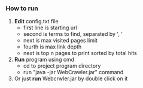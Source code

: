 ### How to run
1. **Edit** config.txt file
	- first line is starting url
	- second is terms to find, separated by ', '
	- next is max visited pages limit
	- fourth is max link depth
	- next is top n pages to print sorted by total hits
2. **Run** program using cmd
	- cd to project program directory
	- run "java -jar WebCrawler.jar" command 
3. Or just **run** Webcrwler.jar by double click on it